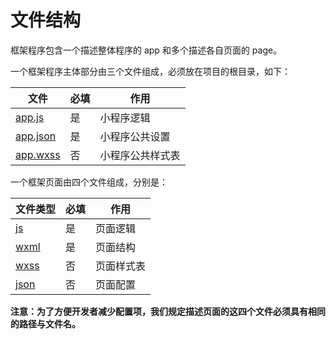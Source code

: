 # 文件结构

框架程序包含一个描述整体程序的 app 和多个描述各自页面的 page。

一个框架程序主体部分由三个文件组成，必须放在项目的根目录，如下：

| 文件 | 必填 | 作用 |
| --- | --- | --- |
| [app.js](逻辑层/注册程序.md) | 是 | 小程序逻辑 |
| [app.json](配置.md) | 是 | 小程序公共设置 |
| [app.wxss](视图层/WXSS.md) | 否 | 小程序公共样式表 |

一个框架页面由四个文件组成，分别是：

| 文件类型 | 必填 | 作用 |
| --- | --- | --- |
| [js](逻辑层/注册页面.md) | 是 | 页面逻辑 |
| [wxml](视图层/WXML/README.md) | 是 | 页面结构 |
| [wxss](视图层/WXSS.md) | 否 | 页面样式表 |
| [json](配置.md#pagejson) | 否 | 页面配置 |

**注意：为了方便开发者减少配置项，我们规定描述页面的这四个文件必须具有相同的路径与文件名。**

